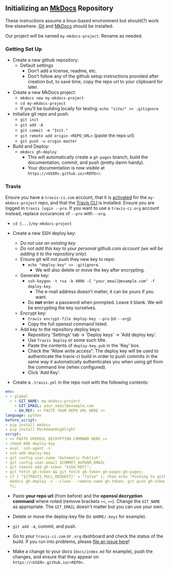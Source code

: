 ## Initializing an [MkDocs](https://www.mkdocs.org/) Repository

These instructions assume a linux-based environment but should(?) work fine
elsewhere. [Git](https://git-scm.com/) and
[MkDocs](https://www.mkdocs.org/#installation) should be installed.

Our project will be named `my-mkdocs-project`. Rename as needed.

### Getting Set Up

* Create a new github repository:
    * Default settings
        * Don't add a license, readme, etc.
        * Don't follow any of the github setup instructions provided after
          creation but, to save time, copy the repo url to your clipboard for
          later.
* Create a new MkDocs project:
    * `mkdocs new my-mkdocs-project`
    * `cd my-mkdocs-project`
    * If you'll be building locally for testing: `echo "site/" >> .gitignore`
* Initialize git repo and push:
    * `git init`
    * `git add -A`
    * `git commit -m "Init."`
    * `git remote add origin <REPO_URL>` (paste the repo url)
    * `git push -u origin master`
* Build and Deploy:
    * `mkdocs gh-deploy`
        * This will automatically create a `gh-pages` branch, build the
          documentation, commit, and push (pretty damn handy).
        * Your documentation is now visible at
          `https://<USER>.github.io/<REPO>)`.


### Travis

Ensure you have a `travis-ci.com` account, that it is
[activated](https://docs.travis-ci.com/user/getting-started/) for the
`my-mkdocs-project` repo, and that the [Travis
CLI](https://github.com/travis-ci/travis.rb#installation) is installed. Ensure
you are logged in `travis login --pro`. If you want to use a `travis-ci.org`
account instead, replace occurances of `--pro` with `--org`.

* `cd {...}/my-mkdocs-project`

* Create a new SSH deploy key:

    * *Do not use an existing key.*
    * *Do not add this key to your personal github.com account (we will be
      adding it to the repository only).*
    * Ensure git will not push they new key to repo:
        * `echo "deploy-key" >> .gitignore`.
            * We will also delete or move the key after encrypting.
    * Generate key:
        * `ssh-keygen -t rsa -b 4096 -C "your_email@example.com" -f deploy-key`.
            * The e-mail address doesn't matter, it can be yours if you want.
        * Do **not** enter a password when prompted. Leave it blank. We will
          be encrypting the key ourselves.
    * Encrypt key:
        * `travis encrypt-file deploy-key --pro` (or `--org`).
        * Copy the full openssl command listed.
    * Add key to the repository deploy keys:
        * Repository 'Settings' tab -> 'Deploy keys' -> 'Add deploy key'.
        * Use `Travis Deploy` or some such title.
        * Paste the contents of `deploy-key.pub` in the 'Key' box.
        * Check the “Allow write access”. The deploy key will be used to
          authenticate the travis-ci build in order to push commits in the
          same way it automatically authenticates you when using git from the
          command line (when configured).
        * Click 'Add Key'.

* Create a `.travis.yml` in the repo root with the following contents:

```yaml
env:
- - global
  - - GIT_NAME: my-mkdocs-project
    - GIT_EMAIL: your_email@example.com
    - GH_REF: << PASTE YOUR REPO URL HERE >>
language: python
before_script:
- pip install mkdocs
- pip install MarkdownHighlight
script:
- << PASTE OPENSSL DECRYPTION COMMAND HERE >>
- chmod 600 deploy-key
- eval `ssh-agent -s`
- ssh-add deploy-key
- git config user.name "Automatic Publish"
- git config user.email $COMMIT_AUTHOR_EMAIL
- git remote add gh-token "${GH_REF}";
- git fetch gh-token && git fetch gh-token gh-pages:gh-pages;
- if [ "${TRAVIS_PULL_REQUEST}" = "false" ]; then echo "Pushing to github"; PYTHONPATH=src/
  mkdocs gh-deploy -v --clean --remote-name gh-token; git push gh-token gh-pages;
  fi;
```

* Paste **your repo url** (from before) and the **openssl decryption command**
  where noted (remove brackets `<<`, `>>`). Change the `GIT_NAME` as
  appropriate. The `GIT_EMAIL` doesn't matter but you can use your own.

* Delete or move the deploy-key file (to `$HOME/.keys` for example).

* `git add -A`, commit, and push.

* Go to your `travis-ci.com` or `.org` dashboard and check the status of the
  build. If you run into problems, please [file an issue
  here](https://github.com/c0gent/mkdocs-test/issues)!

* Make a change to your docs (`docs/index.md` for example), push the changes,
  and ensure that they appear on `https://<USER>.github.io/<REPO>`.